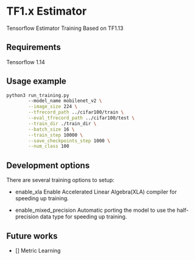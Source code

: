 # TF1.x Estimator
Tensorflow Estimator Training Based on TF1.13

## Requirements
Tensorflow 1.14

## Usage example

```sh
python3 run_training.py
		--model_name mobilenet_v2 \
		--image_size 224 \
		--tfrecord_path ../cifar100/train \
		--eval_tfrecord_path ../cifar100/test \
		--train_dir ./train_dir \
		--batch_size 16 \
		--train_step 10000 \
		--save_checkpoints_step 1000 \
		--num_class 100
```

## Development options

There are several training options to setup:

* enable_xla
Enable Accelerated Linear Algebra(XLA) compiler for speeding up training.
	
* enable_mixed_precision
Automatic porting the model to use the half-precision data type for speeding up training.

## Future works

* [] Metric Learning
